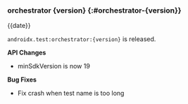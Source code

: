 ### orchestrator {version} {:#orchestrator-{version}}

{{date}}

`androidx.test:orchestrator:{version}` is released.

**API Changes**

* minSdkVersion is now 19

**Bug Fixes**

* Fix crash when test name is too long
